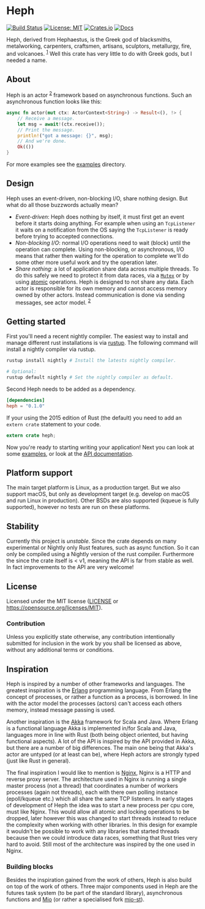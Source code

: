 # Heph

[![Build Status](https://travis-ci.org/Thomasdezeeuw/heph.svg?branch=master)](https://travis-ci.org/Thomasdezeeuw/heph)
[![License: MIT](https://img.shields.io/badge/license-MIT-blue.svg)](https://opensource.org/licenses/MIT)
[![Crates.io](https://img.shields.io/crates/v/heph.svg)](https://crates.io/crates/heph)
[![Docs](https://docs.rs/heph/badge.svg)](https://docs.rs/heph)

Heph, derived from Hephaestus, is the Greek god of blacksmiths, metalworking,
carpenters, craftsmen, artisans, sculptors, metallurgy, fire, and volcanoes.
<sup>[1]</sup> Well this crate has very little to do with Greek gods, but I
needed a name.


## About

Heph is an actor <sup>[2]</sup> framework based on asynchronous functions. Such
an asynchronous function looks like this:

```rust
async fn actor(mut ctx: ActorContext<String>) -> Result<(), !> {
    // Receive a message.
    let msg = await!(ctx.receive());
    // Print the message.
    println!("got a message: {}", msg);
    // And we're done.
    Ok(())
}
```

For more examples see the [examples] directory.

[examples]: ./examples/README.md


## Design

Heph uses an event-driven, non-blocking I/O, share nothing design. But what do
all those buzzwords actually mean?

 - *Event-driven*: Heph does nothing by itself, it must first get an event
   before it starts doing anything. For example when using an `TcpListener` it
   waits on a notification from the OS saying the `TcpListener` is ready before
   trying to accepted connections.
 - *Non-blocking I/O*: normal I/O operations need to wait (block) until the
   operation can complete. Using non-blocking, or asynchronous, I/O means that
   rather then waiting for the operation to complete we'll do some other more
   useful work and try the operation later.
 - *Share nothing*: a lot of application share data across multiple threads. To
   do this safely we need to protect it from data races, via a [`Mutex`] or
   by using [atomic] operations. Heph is designed to not share any data. Each
   actor is responsible for its own memory and cannot access memory owned by
   other actors. Instead communication is done via sending messages, see actor
   model. <sup>[2]</sup>

[`Mutex`]: https://doc.rust-lang.org/std/sync/struct.Mutex.html
[atomic]: https://doc.rust-lang.org/std/sync/atomic/index.html


## Getting started

First you'll need a recent nightly compiler. The easiest way to install and
manage different rust installations is via [rustup]. The following command will
install a nightly compiler via rustup.

```bash
rustup install nightly # Install the latests nightly compiler.

# Optional:
rustup default nightly # Set the nightly compiler as default.
```

Second Heph needs to be added as a dependency.

```toml
[dependencies]
heph = "0.1.0"
```

If your using the 2015 edition of Rust (the default) you need to add an `extern
crate` statement to your code.

```rust
extern crate heph;
```

Now you're ready to starting writing your application! Next you can look at some
[examples], or look at the [API documentation].

[rust-toolchain]: rust-toolchain
[rustup]: https://rustup.rs
[API documentation]: https://docs.rs/heph


## Platform support

The main target platform is Linux, as a production target. But we also support
macOS, but only as development target (e.g. develop on macOS and run Linux in
production). Other BSDs are also supported (kqueue is fully supported), however
no tests are run on these platforms.


## Stability

Currently this project is *unstable*. Since the crate depends on many
experimental or Nightly only Rust features, such as async function. So it can
only be compiled using a Nightly version of the rust compiler. Furthermore the
since the crate itself is < v1, meaning the API is far from stable as well. In
fact improvements to the API are very welcome!


## License

Licensed under the MIT license ([LICENSE] or
https://opensource.org/licenses/MIT).

[LICENSE]: ./LICENSE


### Contribution

Unless you explicitly state otherwise, any contribution intentionally submitted
for inclusion in the work by you shall be licensed as above, without any
additional terms or conditions.


## Inspiration

Heph is inspired by a number of other frameworks and languages. The greatest
inspiration is the [Erlang] programming language. From Erlang the concept of
processes, or rather a function as a process, is borrowed. In line with the
actor model the processes (actors) can't access each others memory, instead
message passing is used.

Another inspiration is the [Akka] framework for Scala and Java. Where Erlang is
a functional language Akka is implemented in/for Scala and Java, languages more
in line with Rust (both being object oriented, but having functional aspects). A
lot of the API is inspired by the API provided in Akka, but there are a number
of big differences. The main one being that Akka's actor are untyped (or at
least can be), where Heph actors are strongly typed (just like Rust in general).

The final inspiration I would like to mention is [Nginx], Nginx is a HTTP and
reverse proxy server. The architecture used in Nginx is running a single master
process (not a thread) that coordinates a number of workers processes (again not
threads), each with there own polling instance (epoll/kqueue etc.) which all
share the same TCP listeners. In early stages of development of Heph the idea
was to start a new process per cpu core, must like Nginx. This would allow all
atomic and locking operations to be dropped, later however this was changed to
start threads instead to reduce the complexity when working with other
libraries. In this design for example it wouldn't be possible to work with any
libraries that started threads because then we could introduce data races,
something that Rust tries very hard to avoid. Still most of the architecture was
inspired by the one used in Nginx.

[Erlang]: https://www.erlang.org
[Akka]: https://akka.io
[Nginx]: https://nginx.org


### Building blocks

Besides the inspiration gained from the work of others, Heph is also build on
top of the work of others. Three major components used in Heph are the futures
task system (to be part of the standard library), asynchronous functions and
[Mio] (or rather a specialised fork [mio-st]).

[Mio]: https://github.com/carllerche/mio
[mio-st]: https://github.com/Thomasdezeeuw/mio-st

[1]: https://en.wikipedia.org/wiki/Hephaestus
[2]: https://en.wikipedia.org/wiki/Actor_model
